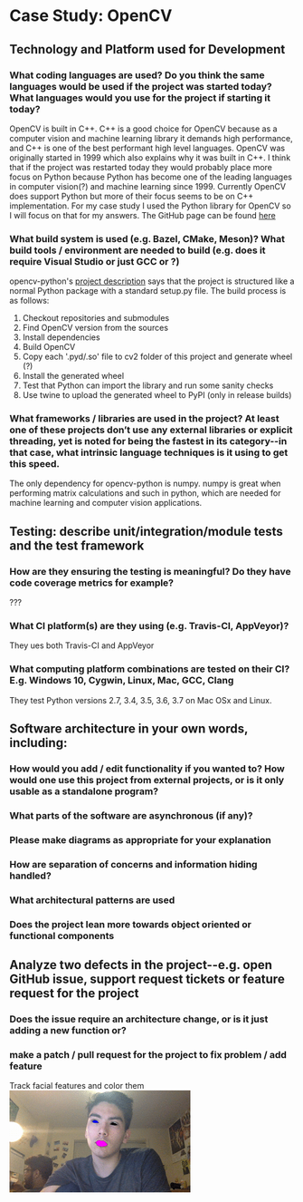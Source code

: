 # Case Study: OpenCV  
## Technology and Platform used for Development  
### What coding languages are used? Do you think the same languages would be used if the project was started today? What languages would you use for the project if starting it today?  

OpenCV is built in C++. C++ is a good choice for OpenCV because as a computer vision and machine learning library it demands high performance, and C++ is one of the best performant high level languages. OpenCV was originally started in 1999 which also explains why it was built in C++. I think that if the project was restarted today they would probably place more focus on Python because Python has become one of the leading languages in computer vision(?) and machine learning since 1999. Currently OpenCV does support Python but more of their focus seems to be on C++ implementation. For my case study I used the Python library for OpenCV so I will focus on that for my answers. The GitHub page can be found [here](https://github.com/skvark/opencv-python)

### What build system is used (e.g. Bazel, CMake, Meson)? What build tools / environment are needed to build (e.g. does it require Visual Studio or just GCC or ?)  

opencv-python's [project description](https://pypi.org/project/opencv-python/) says that the project is structured like a normal Python package with a standard setup.py file. The build process is as follows:

1. Checkout repositories and submodules
2. Find OpenCV version from the sources
3. Install dependencies 
4. Build OpenCV
5. Copy each '.pyd/.so' file to cv2 folder of this project and generate wheel (?)
6. Install the generated wheel
7. Test that Python can import the library and run some sanity checks
8. Use twine to upload the generated wheel to PyPI (only in release builds)

### What frameworks / libraries are used in the project? At least one of these projects don’t use any external libraries or explicit threading, yet is noted for being the fastest in its category--in that case, what intrinsic language techniques is it using to get this speed.

The only dependency for opencv-python is numpy. numpy is great when performing matrix calculations and such in python, which are needed for machine learning and computer vision applications.

## Testing: describe unit/integration/module tests and the test framework
### How are they ensuring the testing is meaningful? Do they have code coverage metrics for example?
???
### What CI platform(s) are they using (e.g. Travis-CI, AppVeyor)?
They ues both Travis-CI and AppVeyor
### What computing platform combinations are tested on their CI? E.g. Windows 10, Cygwin, Linux, Mac, GCC, Clang
They test Python versions 2.7, 3.4, 3.5, 3.6, 3.7 on Mac OSx and Linux.
## Software architecture in your own words, including:
### How would you add / edit functionality if you wanted to? How would one use this project from external projects, or is it only usable as a standalone program?

### What parts of the software are asynchronous (if any)?

### Please make diagrams as appropriate for your explanation

### How are separation of concerns and information hiding handled?

### What architectural patterns are used

### Does the project lean more towards object oriented or functional components

## Analyze two defects in the project--e.g. open GitHub issue, support request tickets or feature request for the project

### Does the issue require an architecture change, or is it just adding a new function or?

### make a patch / pull request for the project to fix problem / add feature

Track facial features and color them  
![](./output.gif)

